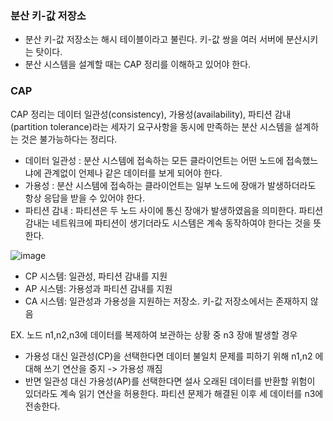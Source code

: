 ### 분산 키-값 저장소
- 분산 키-값 저장소는 해시 테이블이라고 불린다. 키-값 쌍을 여러 서버에 분산시키는 탓이다.
- 분산 시스템을 설계할 때는 CAP 정리를 이해하고 있어야 한다.


### CAP
CAP 정리는 데이터 일관성(consistency), 가용성(availability), 파티션 감내(partition tolerance)라는 세자기 요구사항을 동시에 만족하는 분산 시스템을 설계하는 것은 불가능하다는 정리다.
  - 데이터 일관성 : 분산 시스템에 접속하는 모든 클라이언트는 어떤 노드에 접속했느냐에 관계없이 언제나 같은 데이터를 보게 되어야 한다.
  - 가용성 : 분산 시스템에 접속하는 클라이언트는 일부 노드에 장애가 발생하더라도 항상 응답을 받을 수 있어야 한다.
  - 파티션 감내 : 파티션은 두 노드 사이에 통신 장애가 발생하였음을 의미한다. 파티션 감내는 네트워크에 파티션이 생기더라도 시스템은 계속 동작하여야 한다는 것을 뜻한다.
 
  
![image](https://github.com/user-attachments/assets/4a1f4ce5-a491-4448-aa7f-b9822e875e54)

 
- CP 시스템: 일관성, 파티션 감내를 지원
- AP 시스템: 가용성과 파티션 감내를 지원
- CA 시스템: 일관성과 가용성을 지원하는 저장소. 키-값 저장소에서는 존재하지 않음


EX. 노드 n1,n2,n3에 데이터를 복제하여 보관하는 상황 중 n3 장애 발생할 경우 
- 가용성 대신 일관성(CP)을 선택한다면 데이터 불일치 문제를 피하기 위해 n1,n2 에 대해 쓰기 연산을 중지 -> 가용성 깨짐
- 반면 일관성 대신 가용성(AP)를 선택한다면 설사 오래된 데이터를 반환할 위험이 있더라도 계속 읽기 연산을 허용한다. 파티션 문제가 해결된 이후 세 데이터를 n3에 전송한다. 
